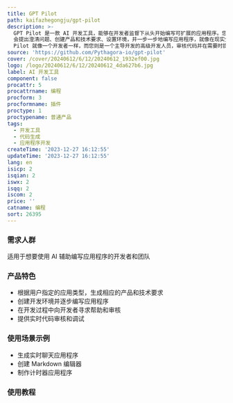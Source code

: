 ```yaml
---
title: GPT Pilot
path: kaifazhegongju/gpt-pilot
description: >-
  GPT Pilot 是一款 AI 开发工具，能够在开发者监督下从头开始编写可扩展的应用程序。您指定要构建的应用程序类型，然后 GPT Pilot
  会提出澄清问题、创建产品和技术要求、设置环境，并一步一步地编写应用程序，就像在现实生活中一样。在每个任务完成时，它会要求您进行审核，或在遇到问题时提供帮助。这样，GPT
  Pilot 就像一个开发者一样，而您则是一个主导开发的高级开发人员，审核代码并在需要时提供帮助。
source: 'https://github.com/Pythagora-io/gpt-pilot'
cover: /cover/20240612/6/12/20240612_1932ef00.jpg
logo: /logo/20240612/6/12/20240612_4da627b6.jpg
label: AI 开发工具
component: false
procattr: 5
procattrname: 编程
procform: 3
procformname: 插件
proctype: 1
proctypename: 普通产品
tags:
  - 开发工具
  - 代码生成
  - 应用程序开发
createTime: '2023-12-27 16:12:55'
updateTime: '2023-12-27 16:12:55'
lang: en
isicp: 2
isqian: 2
iswx: 2
isqq: 2
iscom: 2
price: ''
catname: 编程
sort: 26395
---
```




### 需求人群
适用于想要使用 AI 辅助编写应用程序的开发者和团队

### 产品特色
- 根据用户指定的应用类型，生成相应的产品和技术要求
- 创建开发环境并逐步编写应用程序
- 在开发过程中向开发者寻求帮助和审核
- 提供实时代码审核和调试

### 使用场景示例
- 生成实时聊天应用程序
- 创建 Markdown 编辑器
- 制作计时器应用程序

### 使用教程


  

